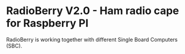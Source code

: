 # RadioBerry V2.0 - Ham radio cape for Raspberry PI

RadioBerry is working together with different Single Board Computers (SBC).

